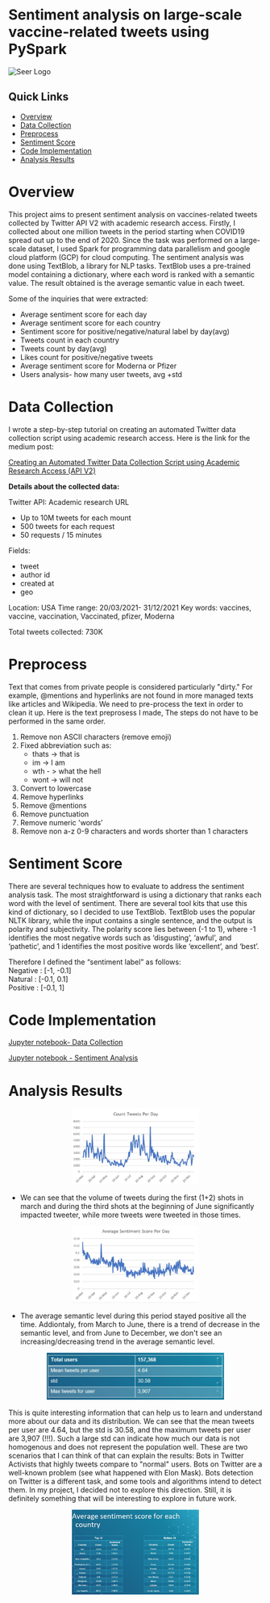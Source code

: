 # Sentiment analysis on large-scale vaccine-related tweets using PySpark

![Seer Logo](https://cdn.stackblogger.com/wp-content/uploads/2019/08/twitter-api.jpg)

## Quick Links

  - [Overview](#overview)
  - [Data Collection](#data-collection)
  - [Preprocess](#preprocess)
  - [Sentiment Score](#sentiment-score)
  - [Code Implementation](#code-implementation)  
  - [Analysis Results](#analysis-results)


# Overview

This project aims to present sentiment analysis on vaccines-related tweets collected by Twitter API V2 with academic research access. Firstly, I collected about one million tweets in the period starting when COVID19 spread out up to the end of 2020. Since the task was performed on a large-scale dataset, I used Spark for programming data parallelism and google cloud platform (GCP) for cloud computing. 
The sentiment analysis was done using TextBlob, a library for NLP tasks. TextBlob uses a pre-trained model containing a dictionary, where each word is ranked with a semantic value. The result obtained is the average semantic value in each tweet.

Some of the inquiries that were extracted:
 - Average sentiment score for each day
 - Average sentiment score for each country
 - Sentiment score for positive/negative/natural label by day(avg)
 - Tweets count in each country
 - Tweets count by day(avg)
 - Likes count for positive/negative tweets
 - Average sentiment score for Moderna or Pfizer
 - Users analysis- how many user tweets, avg +std


# Data Collection

I wrote a step-by-step tutorial on creating an automated Twitter data collection script using academic research access. Here is the link for the medium post:

[Creating an Automated Twitter Data Collection Script using Academic Research Access (API V2)](https://medium.com/@rotem_bar/creating-an-automated-twitter-data-collection-script-using-academic-research-access-api-v2-aaacb419e123 "Creating an Automated Twitter Data Collection Script using Academic Research Access (API V2)")

**Details about the collected data:**

Twitter API: Academic research URL
  * Up to 10M tweets for each mount
  * 500 tweets for each request
  * 50 requests / 15 minutes


Fields: 
- tweet
- author id
- created at
- geo


Location: USA
Time range: 20/03/2021- 31/12/2021
Key words: vaccines, vaccine, vaccination, Vaccinated, pfizer, Moderna

Total tweets collected: 730K

# Preprocess

Text that comes from private people is considered particularly "dirty." For example, @mentions and hyperlinks are not found in more managed texts like articles and  Wikipedia. We need to pre-process the text in order to clean it up. Here is the text preprosess I made, The steps do not have to be performed in the same order.

1. Remove non ASCII characters (remove emoji)
2. Fixed abbreviation such as:
      * thats -> that is
      * im -> I am
      * wth - > what the hell
      * wont -> will not
3. Convert to lowercase
4. Remove hyperlinks
5. Remove @mentions
6. Remove punctuation
7. Remove numeric 'words’
8. Remove non a-z 0-9 characters and words shorter than 1 characters


# Sentiment Score

There are several techniques how to evaluate to address the sentiment analysis task. The most straightforward is using a dictionary that ranks each word with the level of sentiment. There are several tool kits that use this kind of dictionary, so I decided to use TextBlob.  TextBlob uses the popular NLTK library, while the input contains a single sentence, and the output is polarity and subjectivity. The polarity score lies between (-1 to 1), where -1 identifies the most negative words such as ‘disgusting’, ‘awful’, and ‘pathetic’, and 1 identifies the most positive words like ‘excellent’, and ‘best’. 

Therefore I defined the “sentiment label” as follows:
<br>	 Negative : [-1, -0.1]
<br>	 Natural : [-0.1, 0.1]
<br>	 Positive : [-0.1, 1]
  
  


# Code Implementation

[Jupyter notebook- Data Collection](https://github.com/rotembaruch/Sentiment-analysis-on-large-scale-vaccine-related-tweets-using-PySpark/blob/main/collecting_data.ipynb "Jupyter notebook")

[Jupyter notebook - Sentiment Analysis](https://github.com/rotembaruch/Product-Recommendation-System/blob/main/Product%20Recommendation%20System.ipynb "Jupyter notebook")

# Analysis Results


<p align="center">
<img src="img/Screenshot 2022-12-01 084800.jpeg" width=50% height=50% >
</p>

* We can see that the volume of tweets during the first (1+2) shots in march and during the third shots at the beginning of June significantly impacted tweeter, while more tweets were tweeted in those times.


<p align="center">
<img src="img/Screenshot 2022-12-01 084836.jpeg" width=50% height=50% >
</p>

* The average semantic level during this period stayed positive all the time. Addiontaly, from March to June, there is a trend of decrease in the semantic level, and from June to December, we don't see an increasing/decreasing trend in the average semantic level.


<p align="center">
<img src="img/Screenshot 2022-12-01 084934.jpeg" width=70% height=70% >
</p>

This is quite interesting information that can help us to learn and understand more about our data and its distribution. We can see that the mean tweets per user are 4.64, but the std is 30.58, and the maximum tweets per user are 3,907 (!!!). Such a large std can indicate how much our data is not homogenous and does not represent the population well. These are two scenarios that I can think of that can explain the results:
Bots in Twitter 
Activists that highly tweets compare to "normal" users.
Bots on Twitter are a well-known problem (see what happened with Elon Mask). Bots detection on Twitter is a different task, and some tools and algorithms intend to detect them. In my project, I decided not to explore this direction. Still, it is definitely something that will be interesting to explore in future work.


<p align="center">
<img src="img/Screenshot 2022-12-01 085001.jpeg" width=50% height=50% >
</p>


